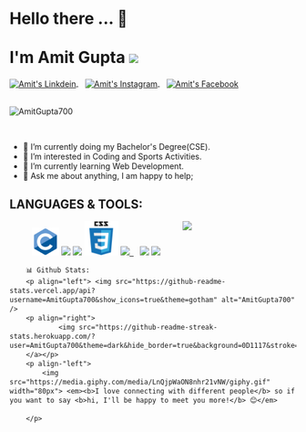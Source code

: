 <h1>  Hello there ... <g-emoji class="g-emoji" alias="wave" fallback-src="https://github.githubassets.com/images/icons/emoji/unicode/1f44b.png">👋</g-emoji> <br>
            <br> I'm Amit Gupta <img src="https://media.giphy.com/media/WUlplcMpOCEmTGBtBW/giphy.gif" width="50"> 
</h1>
 <a href=https://www.linkedin.com/in/amit-gupta-681206191/>
            <img align="center" alt="Amit's Linkdein" width="30px" src="https://www.vectorlogo.zone/logos/linkedin/linkedin-icon.svg" />
 </a>
&nbsp&nbsp
<a href=https://www.instagram.com/amitgupta700/>
            <img align="center" alt="Amit's Instagram" width="30px" src="https://www.vectorlogo.zone/logos/instagram/instagram-icon.svg" />
</a>
&nbsp&nbsp
<a href=https://www.facebook.com/profile.php?id=100008039226855>
            <img align="center" alt="Amit's Facebook" width="30px" src="https://www.vectorlogo.zone/logos/facebook/facebook-icon.svg" />
</a>

<br>
<br/>
<p align="left"> <img src="https://komarev.com/ghpvc/?username=AmitGupta700&label=Profile Views&color=blue&style=plastic" alt="AmitGupta700" /> </p>
<br>

- 🔭 I’m currently doing my Bachelor's Degree(CSE).
- 👀 I’m interested in Coding and Sports Activities.
- 🌱 I’m currently learning Web Development.
- 💬 Ask me about anything, I am happy to help;

<h2 align="left">LANGUAGES & TOOLS:</h2>
        <p align="center">
            <code><a href="https://en.wikipedia.org/wiki/C_(programming_language)"><img width="48px" src="https://raw.githubusercontent.com/devicons/devicon/master/icons/c/c-original.svg"/></a></code>
            <code><a href="https://www.python.org/"><img width="48px" src="https://www.vectorlogo.zone/logos/python/python-icon.svg"></a></code>
            <code><a href="https://en.wikipedia.org/wiki/HTML"><img width="48px" src="https://www.vectorlogo.zone/logos/w3_html5/w3_html5-icon.svg"></a></code>
            <code><a href="https://en.wikipedia.org/wiki/CSS"><img width="60px" src="https://raw.githubusercontent.com/devicons/devicon/master/icons/css3/css3-original-wordmark.svg"></a></code>
            <code><a href="https://code.visualstudio.com/"><img width="48x" src="https://upload.wikimedia.org/wikipedia/commons/thumb/9/9a/Visual_Studio_Code_1.35_icon.svg/64px-Visual_Studio_Code_1.35_icon.svg.png" > </a> </code>
            <code><a href="https://sourceforge.net/projects/orwelldevcpp/"><img width="47px" src="https://a.fsdn.com/allura/p/orwelldevcpp/icon?1480458710?&w=90" ></a></code>
            <code><img height="48px" src="https://git-scm.com/images/logos/downloads/Git-Icon-1788C.png"></code>
            <img align="right" src="https://media.giphy.com/media/M9gbBd9nbDrOTu1Mqx/giphy.gif" width="200px">
        </p>
      
        📊 Github Stats:
        <p align="left"> <img src="https://github-readme-stats.vercel.app/api?username=AmitGupta700&show_icons=true&theme=gotham" alt="AmitGupta700" />
        <p align="right">
                <img src="https://github-readme-streak-stats.herokuapp.com/?user=AmitGupta700&theme=dark&hide_border=true&background=0D1117&stroke=0000"/>
        </a></p>
        <p align-"left">
            <img src="https://media.giphy.com/media/LnQjpWaON8nhr21vNW/giphy.gif" width="80px"> <em><b>I love connecting with different people</b> so if you want to say <b>hi, I'll be happy to meet you more!</b> 😊</em>

        </p>

